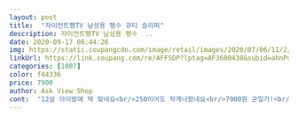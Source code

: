 ```yaml
---
layout: post 
title:  "자이언트펭TV 남성용 펭수 큐티 슬리퍼" 
description: 자이언트펭TV 남성용 펭수  ..
date: 2020-09-17 06:44:26 
img: https://static.coupangcdn.com/image/retail/images/2020/07/06/11/2/423485a4-b266-41da-88f6-ae191cb9e98c.jpg 
linkUrl: https://link.coupang.com/re/AFFSDP?lptag=AF3600438&subid=ahnPublicAsk&pageKey=1796960755&itemId=3057125242&vendorItemId=71045114999&traceid=V0-113-04df133915cd3957 
categories: [1007] 
color: f44336 
price: 7900 
author: Ask View Shop 
cont:  "12살 아이발에 딱 맞네요<br/>250이어도 작게나왔네요<br/>7900원 균일가!<br/>가성비 갑! 거기에 귀여움까지!<br/>가성비 진짜 갑이에욧! 추천!<br/>계속 신어봐야 하겠지만<br/>근데 이 제품은 그런게 전혀 없네요!<br/>다만 가격이 너무 착해서 다 좋아요<br/>딸래미가 엄청 좋아해요.<br/> 생각보다 마감처리도 깔끔하고 폭신폭신해요<br/>로켓배송에 보면 사이즈별로 실제 가격은 다른 경우가 꽤 있는데 이제품은 아니에요.<br/><br/>바닥에 물기 있으면 미끄러지지 않을까 생각되지만... <br/><br/>발닿는부분이 매끄러운거 같아요<br/>발은 푹신한게 편한듯 한데<br/>살짝 비닐 제질이란 느낌이 듭니다.<br/><br/>소비자를 기만하지 않는 가격이 너무 좋네요<br/>원래 슬리퍼가 다 그렇잖아요.<br/><br/>전 240신는데 제발에도 딱 맞구요<br/>제가 평소에 슬리퍼 안좋은거 신으면 발등이 다 까지더라구요<br/>지금은 아이가 만족해 합니다<br/>착용감도 좋고<br/>품질?<br/>" 
---
```

